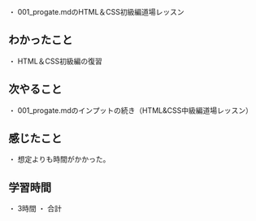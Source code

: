 ・ 001_progate.mdのHTML＆CSS初級編道場レッスン
## わかったこと
・ HTML＆CSS初級編の復習
## 次やること
・ 001_progate.mdのインプットの続き（HTML&CSS中級編道場レッスン）
## 感じたこと
・ 想定よりも時間がかかった。
## 学習時間
・ 3時間
・ 合計
